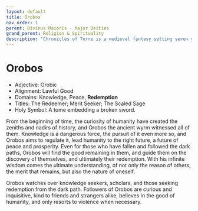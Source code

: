 ```yaml
---
layout: default
title: Orobos
nav_order: 1
parent: Divinus Maioris - Major Deities
grand_parent: Religion & Spirituality
description: "Chronicles of Terre is a medieval fantasy setting seven years in the writing, currently for dungeons & dragons 5th edition."
---
```


# Orobos

- Adjective: Orobic
- Alignment: Lawful Good
- Domains: Knowledge, Peace, **Redemption**
- Titles: The Redeemer; Merit Seeker; The Scaled Sage
- Holy Symbol: A tome embedding a broken sword.

From the beginning of time, the curiosity of humanity have created the zeniths and nadirs of history, and Orobos the ancient wyrm witnessed all of them. Knowledge is a dangerous force, the pursuit of it even more so, and Orobos aims to regulate it, lead humanity to the right future, a future of peace and prosperity. Even for those who have fallen and followed the dark paths, Orobos will find the good remaining in them, and guide them on the discovery of themselves, and ultimately their redemption. With his infinite wisdom comes the ultimate understanding, of not only the reason of others, the merit that remains, but also the nature of oneself.

Orobos watches over knowledge seekers, scholars, and those seeking redemption from the dark path. Followers of Orobos are curious and inquisitive, kind to friends and strangers alike, believes in the good of humanity, and only resorts to violence when necessary.